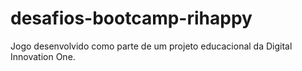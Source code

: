# desafios-bootcamp-rihappy
Jogo desenvolvido como parte de um projeto educacional da Digital Innovation One.
